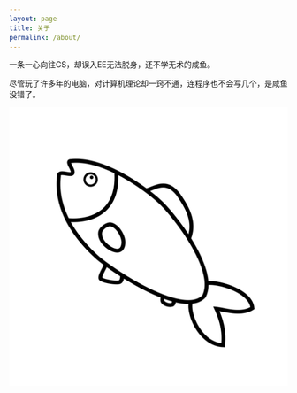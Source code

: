 ```yaml
---
layout: page
title: 关于
permalink: /about/
---
```


一条一心向往CS，却误入EE无法脱身，还不学无术的咸鱼。

尽管玩了许多年的电脑，对计算机理论却一窍不通，连程序也不会写几个，是咸鱼没错了。

![咸鱼](/assets/icons/favicon.svg)
